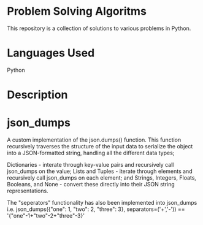 # Problem Solving Algoritms

This repository is a collection of solutions to various problems in Python.

# Languages Used

Python

# Description

# json_dumps

A custom implementation of the json.dumps() function. This function recursively traverses the structure of the input data to serialize the object into a JSON-formatted string, handling all the different data types; 

Dictionaries - interate through key-value pairs and recursively call json_dumps on the value;
Lists and Tuples -  iterate through elements and recursively call json_dumps on each element; and
Strings, Integers, Floats, Booleans, and None - convert these directly into their JSON string representations.

The "seperators" functionality has also been implemented into json_dumps i.e. json_dumps({"one": 1, "two": 2, "three": 3}, separators=('+','-')) == '{"one"-1+"two"-2+"three"-3}'
